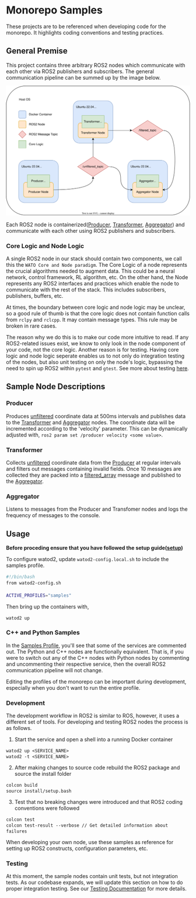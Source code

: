 # Monorepo Samples
These projects are to be referenced when developing code for the monorepo. It highlights coding conventions and testing practices.

## General Premise
This project contains three arbitrary ROS2 nodes which communicate with each other via ROS2 publishers and subscribers. The general communication pipeline can be summed up by the image below.

![Architecture](samples_diagram.svg)

Each ROS2 node is containerized([Producer](../../docker/samples/cpp/producer.Dockerfile), [Transformer](../../docker/samples/cpp/transformer.Dockerfile), [Aggregator](../../docker/samples/cpp/aggregator.Dockerfile)) and communicate with each other using ROS2 publishers and subscribers. 

### Core Logic and Node Logic
A single ROS2 node in our stack should contain two components, we call this the `WATO Core and Node paradigm`. The Core Logic of a node represents the crucial algorithms needed to augment data. This could be a neural network, control framework, RL algorithm, etc. On the other hand, the Node represents any ROS2 interfaces and practices which enable the node to communicate with the rest of the stack. This includes subscribers, publishers, buffers, etc. 

At times, the boundary between core logic and node logic may be unclear, so a good rule of thumb is that the core logic does not contain function calls from `rclpy` and `rclcpp`. It may contain message types. This rule may be broken in rare cases.

The reason why we do this is to make our code more intuitive to read. If any ROS2-related issues exist, we know to only look in the node component of your code, not the core logic. Another reason is for testing. Having core logic and node logic seperate enables us to not only do integration testing of the nodes, but also unit testing on only the node's logic, bypassing the need to spin up ROS2 within `pytest` and `gtest`. See more about testing [here](../../docs/dev/testing.md).

## Sample Node Descriptions

### Producer
Produces [unfiltered](../ros_msgs/sample_msgs/msg/Unfiltered.msg) coordinate data at 500ms intervals and publishes data to the [Transformer](#transformer) and [Aggregator](#aggregator) nodes. The coordinate data will be incremented according to the 'velocity' parameter. This can be dynamically adjusted with, `ros2 param set /producer velocity <some value>`.

### Transformer
Collects [unfiltered](../ros_msgs/sample_msgs/msg/Unfiltered.msg) coordinate data from the [Producer](#producer) at regular intervals and filters out messages containing invalid fields. Once 10 messages are collected they are packed into a [filtered_array](../ros_msgs/sample_msgs/msg/FilteredArray.msg) message and published to the [Aggregator](#aggregator).

### Aggregator
Listens to messages from the Producer and Transfomer nodes and logs the frequency of messages to the console.

## Usage
**Before proceding ensure that you have followed the setup guide([setup](../../docs/setup.md))**

To configure watod2, update `watod2-config.local.sh` to include the samples profile.
```bash
#!/bin/bash
from watod2-config.sh

ACTIVE_PROFILES="samples"
```

Then bring up the containers with,
```
watod2 up
```

### C++ and Python Samples
In the [Samples Profile](../../profiles/docker-compose.samples.yaml), you'll see that some of the services are commented out. The Python and C++ nodes are functionally equivalent. That is, if you were to switch out any of the C++ nodes with Python nodes by commenting and uncommenting their respective service, then the overall ROS2 communication pipeline will not change.

Editing the profiles of the monorepo can be important during development, especially when you don't want to run the entire profile.

### Development
The development workflow in ROS2 is similar to ROS, however, it uses a different set
of tools. For developing and testing ROS2 nodes the process is as follows.
1. Start the service and open a shell into a running Docker container
```
watod2 up <SERVICE_NAME>
watod2 -t <SERVICE_NAME>
```
2. After making changes to source code rebuild the ROS2 package and source the install folder
```
colcon build
source install/setup.bash
```
3. Test that no breaking changes were introduced and that ROS2 coding conventions were followed
```
colcon test
colcon test-result --verbose // Get detailed information about failures
```
When developing your own node, use these samples as reference for setting up ROS2 constructs, configuration parameters, etc. 

### Testing
At this moment, the sample nodes contain unit tests, but not integration tests. As our codebase expands, we will update this section on how to do proper integration testing. See our [Testing Documentation](../../docs/dev/testing.md) for more details.